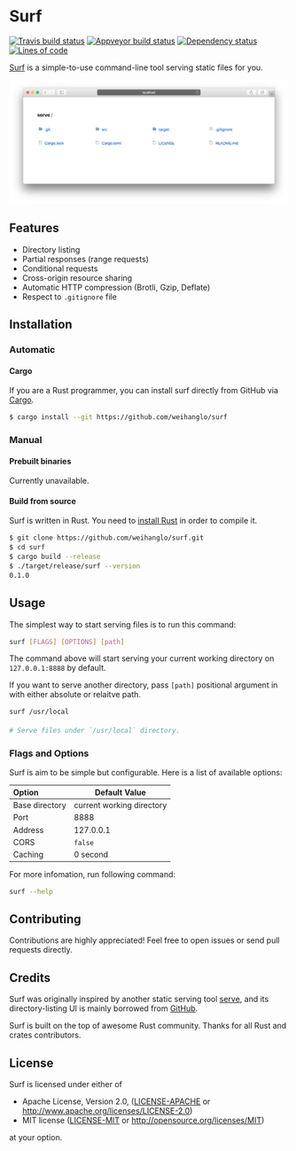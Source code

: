 # Surf

[![Travis build status](https://travis-ci.org/weihanglo/surf.svg?branch=master)](https://travis-ci.org/weihanglo/surf) [![Appveyor build status](https://ci.appveyor.com/api/projects/status/github/weihanglo/surf?svg=true)](https://ci.appveyor.com/project/weihanglo/surf) [![Dependency status](https://deps.rs/repo/github/weihanglo/surf/status.svg)](https://deps.rs/repo/github/weihanglo/surf) [![Lines of code](https://tokei.rs/b1/github/weihanglo/surf?category=code)](https://github.com/weihanglo/surf)

[Surf][surf] is a simple-to-use command-line tool serving static files for you.

![cover](cover.png)

[surf]: https://github.com/weihanglo/surf

## Features

- Directory listing
- Partial responses (range requests)
- Conditional requests
- Cross-origin resource sharing
- Automatic HTTP compression (Brotli, Gzip, Deflate)
- Respect to `.gitignore` file

## Installation

### Automatic

#### Cargo

If you are a Rust programmer, you can install surf directly from GitHub via [Cargo][cargo].

```bash
$ cargo install --git https://github.com/weihanglo/surf
```

[cargo]: https://doc.rust-lang.org/cargo/

### Manual

#### Prebuilt binaries

Currently unavailable.

#### Build from source

Surf is written in Rust. You need to [install Rust][install-rust] in order to compile it.

```bash
$ git clone https://github.com/weihanglo/surf.git
$ cd surf
$ cargo build --release
$ ./target/release/surf --version
0.1.0
```

[install-rust]: https://www.rust-lang.org/install.html

## Usage

The simplest way to start serving files is to run this command:

```bash
surf [FLAGS] [OPTIONS] [path]
```

The command above will start serving your current working directory on `127.0.0.1:8888` by default.

If you want to serve another directory, pass `[path]` positional argument in with either absolute or relaitve path.

```bash
surf /usr/local

# Serve files under `/usr/local` directory.
```

### Flags and Options

Surf is aim to be simple but configurable. Here is a list of available options:

| Option         | Default Value             |
| :------------- | ------------------------  |
| Base directory | current working directory |
| Port           | 8888                      |
| Address        | 127.0.0.1                 |
| CORS           | `false`                   |
| Caching        | 0 second                  |

For more infomation, run following command:

```bash
surf --help
```

## Contributing

Contributions are highly appreciated! Feel free to open issues or send pull requests directly.

## Credits

Surf was originally inspired by another static serving tool [serve][serve], and its directory-listing UI is mainly borrowed from [GitHub][github].

Surf is built on the top of awesome Rust community. Thanks for all Rust and crates contributors.

[serve]: https://github.com/zeit/serve
[github]: https://github.com/

## License

Surf is licensed under either of

- Apache License, Version 2.0, ([LICENSE-APACHE](LICENSE-APACHE) or http://www.apache.org/licenses/LICENSE-2.0)
- MIT license ([LICENSE-MIT](LICENSE-MIT) or http://opensource.org/licenses/MIT)

at your option.
